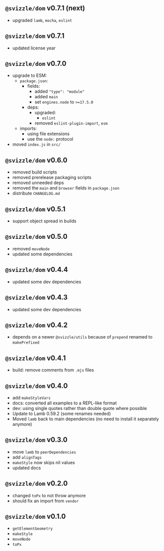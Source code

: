 ## `@svizzle/dom` v0.7.1 (next)

- upgraded `lamb`, `mocha`, `eslint`

## `@svizzle/dom` v0.7.1

- updated license year

## `@svizzle/dom` v0.7.0

- upgrade to ESM:
	- `package.json`:
		- fields:
			- added `"type": "module"`
			- added `main`
			- set `engines.node` to `>=17.5.0`
		- deps:
			- upgraded:
				- `eslint`
			- removed `eslint-plugin-import`, `esm`
	- imports:
		- using file extensions
		- use the `node:` protocol
- moved `index.js` in `src/`

## `@svizzle/dom` v0.6.0

- removed build scripts
- removed prerelease packaging scripts
- removed unneeded deps
- removed the `main` and `browser` fields in `package.json`
- distribute `CHANGELOG.md`

## `@svizzle/dom` v0.5.1

- support object spread in builds

## `@svizzle/dom` v0.5.0

- removed `moveNode`
- updated some dependencies

## `@svizzle/dom` v0.4.4

- updated some dev dependencies

## `@svizzle/dom` v0.4.3

- updated some dev dependencies

## `@svizzle/dom` v0.4.2

- depends on a newer `@svizzle/utils` because of `prepend` renamed to `makePrefixed`

## `@svizzle/dom` v0.4.1

- build: remove comments from `.mjs` files

## `@svizzle/dom` v0.4.0

- add `makeStyleVars`
- docs: converted all examples to a REPL-like format
- dev: using single quotes rather than double quote where possible
- Update to Lamb 0.59.2 (some renames needed)
- Moved `lamb` back to main dependencies (no need to install it separately anymore)

## `@svizzle/dom` v0.3.0

- move `lamb` to `peerDependencies`
- add `alignTags`
- `makeStyle` now skips nil values
- updated docs

## `@svizzle/dom` v0.2.0

- changed `toPx` to not throw anymore
- should fix an import from `vendor`

## `@svizzle/dom` v0.1.0

- `getElementGeometry`
- `makeStyle`
- `moveNode`
- `toPx`

